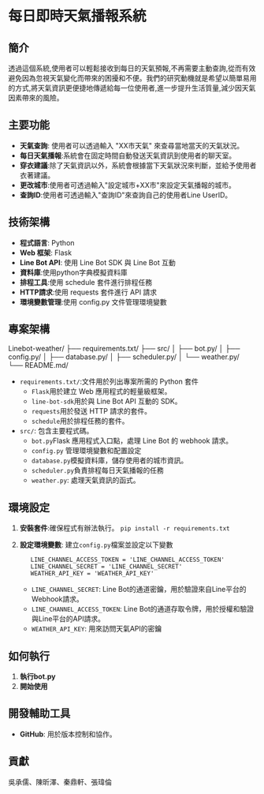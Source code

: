 # 每日即時天氣播報系統

## 簡介

透過這個系統,使用者可以輕鬆接收到每日的天氣預報,不再需要主動查詢,從而有效避免因為忽視天氣變化而帶來的困擾和不便。我們的研究動機就是希望以簡單易用的方式,將天氣資訊更便捷地傳遞給每一位使用者,進一步提升生活質量,減少因天氣因素帶來的風險。

## 主要功能

*   **天氣查詢**: 使用者可以透過輸入 "XX市天氣" 來查尋當地當天的天氣狀況。
*   **每日天氣播報**:系統會在固定時間自動發送天氣資訊到使用者的聊天室。
*   **穿衣建議**:除了天氣資訊以外，系統會根據當下天氣狀況來判斷，並給予使用者衣著建議。
*   **更改城市**:使用者可透過輸入"設定城市+XX市"來設定天氣播報的城市。
*   **查詢ID**:使用者可透過輸入"查詢ID"來查詢自己的使用者Line UserID。

## 技術架構

*   **程式語言**: Python
*   **Web 框架**: Flask
*   **Line Bot API**: 使用 Line Bot SDK 與 Line Bot 互動
*   **資料庫**:使用python字典模擬資料庫
*   **排程工具**:使用 schedule 套件進行排程任務
*   **HTTP請求**:使用 requests 套件進行 API 請求
*   **環境變數管理**:使用 config.py 文件管理環境變數

## 專案架構
Linebot-weather/ 
├── requirements.txt/
├── src/
│ ├── bot.py/
│ ├── config.py/
│ ├── database.py/
│ ├── scheduler.py/
│ └── weather.py/      
└── README.md/ 
   

*   `requirements.txt/`:文件用於列出專案所需的 Python 套件
    *   `Flask`用於建立 Web 應用程式的輕量級框架。
    *   `line-bot-sdk`用於與 Line Bot API 互動的 SDK。
    *   `requests`用於發送 HTTP 請求的套件。
    *   `schedule`用於排程任務的套件。
*   `src/`: 包含主要程式碼。
    *   `bot.py`Flask 應用程式入口點，處理 Line Bot 的 webhook 請求。
    *   `config.py` 管理環境變數和配置設定
    *   `database.py`模擬資料庫，儲存使用者的城市資訊。
    *   `scheduler.py`負責排程每日天氣播報的任務
    *   `weather.py`: 處理天氣資訊的函式。

## 環境設定

1.  **安裝套件**:確保程式有辦法執行。
 ```pip install -r requirements.txt```
2.  **設定環境變數**: 建立`config.py`檔案並設定以下變數

    ```
       LINE_CHANNEL_ACCESS_TOKEN = 'LINE_CHANNEL_ACCESS_TOKEN'
       LINE_CHANNEL_SECRET = 'LINE_CHANNEL_SECRET'
       WEATHER_API_KEY = 'WEATHER_API_KEY'
    ```

    *   `LINE_CHANNEL_SECRET`: Line Bot的通道密鑰，用於驗證來自Line平台的Webhook請求。
    *   `LINE_CHANNEL_ACCESS_TOKEN`: Line Bot的通道存取令牌，用於授權和驗證與Line平台的API請求。
    *   `WEATHER_API_KEY`: 用來訪問天氣API的密鑰

## 如何執行

1.  **執行bot.py**
2.  **開始使用**

## 開發輔助工具

*   **GitHub**: 用於版本控制和協作。

## 貢獻

吳承儒、陳昕澤、秦鼎軒、張瑋倫
